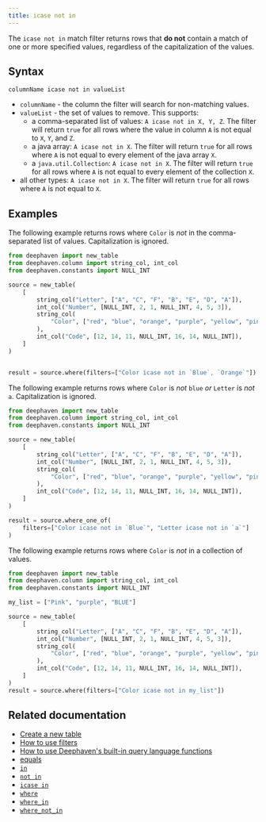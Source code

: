 ```yaml
---
title: icase not in
---
```


The `icase not in` match filter returns rows that **do not** contain a match of one or more specified values, regardless of the capitalization of the values.

## Syntax

```
columnName icase not in valueList
```

- `columnName` - the column the filter will search for non-matching values.
- `valueList` - the set of values to remove. This supports:
  - a comma-separated list of values: `A icase not in X, Y, Z`. The filter will return `true` for all rows where the value in column `A` is not equal to `X`, `Y`, and `Z`.
  - a java array: `A icase not in X`. The filter will return `true` for all rows where `A` is not equal to every element of the java array `X`.
  - a `java.util.Collection`: `A icase not in X`. The filter will return `true` for all rows where `A` is not equal to every element of the collection `X`.
- all other types: `A icase not in X`. The filter will return `true` for all rows where `A` is not equal to `X`.

## Examples

The following example returns rows where `Color` is _not_ in the comma-separated list of values. Capitalization is ignored.

```python order=source,result
from deephaven import new_table
from deephaven.column import string_col, int_col
from deephaven.constants import NULL_INT

source = new_table(
    [
        string_col("Letter", ["A", "C", "F", "B", "E", "D", "A"]),
        int_col("Number", [NULL_INT, 2, 1, NULL_INT, 4, 5, 3]),
        string_col(
            "Color", ["red", "blue", "orange", "purple", "yellow", "pink", "blue"]
        ),
        int_col("Code", [12, 14, 11, NULL_INT, 16, 14, NULL_INT]),
    ]
)


result = source.where(filters=["Color icase not in `Blue`, `Orange`"])
```

The following example returns rows where `Color` is _not_ `blue` _or_ `Letter` is _not_ `a`. Capitalization is ignored.

```python order=source,result
from deephaven import new_table
from deephaven.column import string_col, int_col
from deephaven.constants import NULL_INT

source = new_table(
    [
        string_col("Letter", ["A", "C", "F", "B", "E", "D", "A"]),
        int_col("Number", [NULL_INT, 2, 1, NULL_INT, 4, 5, 3]),
        string_col(
            "Color", ["red", "blue", "orange", "purple", "yellow", "pink", "blue"]
        ),
        int_col("Code", [12, 14, 11, NULL_INT, 16, 14, NULL_INT]),
    ]
)

result = source.where_one_of(
    filters=["Color icase not in `Blue`", "Letter icase not in `a`"]
)
```

The following example returns rows where `Color` is _not_ in a collection of values.

```python order=source,result
from deephaven import new_table
from deephaven.column import string_col, int_col
from deephaven.constants import NULL_INT

my_list = ["Pink", "purple", "BLUE"]

source = new_table(
    [
        string_col("Letter", ["A", "C", "F", "B", "E", "D", "A"]),
        int_col("Number", [NULL_INT, 2, 1, NULL_INT, 4, 5, 3]),
        string_col(
            "Color", ["red", "blue", "orange", "purple", "yellow", "pink", "blue"]
        ),
        int_col("Code", [12, 14, 11, NULL_INT, 16, 14, NULL_INT]),
    ]
)
result = source.where(filters=["Color icase not in my_list"])
```

## Related documentation

- [Create a new table](../../../how-to-guides/new-and-empty-table.md#new_table)
- [How to use filters](../../../how-to-guides/use-filters.md)
- [How to use Deephaven's built-in query language functions](../../../how-to-guides/query-language-functions.md)
- [equals](./equals.md)
- [`in`](./in.md)
- [`not in`](./not-in.md)
- [`icase in`](./icase-in.md)
- [`where`](../../table-operations/filter/where.md)
- [`where_in`](../../table-operations/filter/where-in.md)
- [`where_not_in`](../../table-operations/filter/where-not-in.md)

<!--TODO: [#409](https://github.com/deephaven/deephaven.io/issues/409) publish link to !=  when it is a match filter. -->

